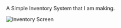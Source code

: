 A Simple Inventory System that I am making.

![Inventory Screen](https://i.hizliresim.com/pinf3ur.png)
